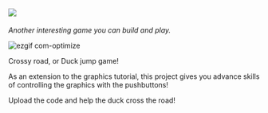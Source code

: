 # ![](https://place-hold.it/298x39/FFFFFF/F5F209/2C44F2&text=CROSSY_ROAD_GAME&bold&fontsize=23)
_Another interesting game you can build and play._

![ezgif com-optimize](https://user-images.githubusercontent.com/46779959/83402527-38080f00-a407-11ea-9f7f-2851d8495a3b.gif)



Crossy road, or Duck jump game!

As an extension to the graphics tutorial, this project gives you advance skills of controlling the graphics with the pushbuttons!

Upload the code and help the duck cross the road!
